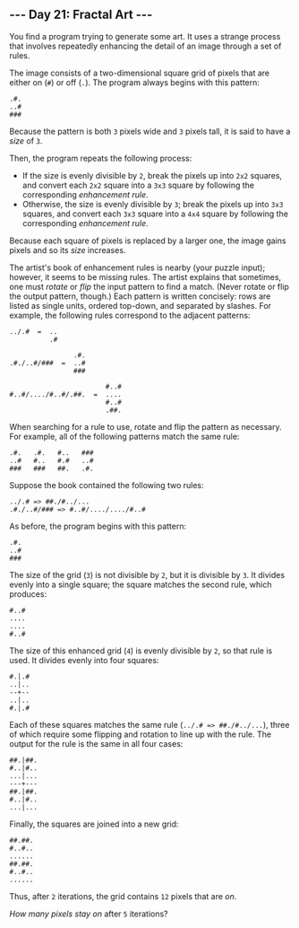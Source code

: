 ## --- Day 21: Fractal Art ---

You find a program trying to generate some art. It uses a strange process that involves repeatedly enhancing the detail of an image through a set of rules.

The image consists of a two-dimensional square grid of pixels that are either on (`#`) or off (`.`). The program always begins with this pattern:


```
.#.
..#
###

```

Because the pattern is both `3` pixels wide and `3` pixels tall, it is said to have a *size* of `3`.

Then, the program repeats the following process:

- If the size is evenly divisible by `2`, break the pixels up into `2x2` squares, and convert each `2x2` square into a `3x3` square by following the corresponding *enhancement rule*.
- Otherwise, the size is evenly divisible by `3`; break the pixels up into `3x3` squares, and convert each `3x3` square into a `4x4` square by following the corresponding *enhancement rule*.

Because each square of pixels is replaced by a larger one, the image gains pixels and so its *size* increases.

The artist's book of enhancement rules is nearby (your puzzle input); however, it seems to be missing rules. The artist explains that sometimes, one must *rotate* or *flip* the input pattern to find a match. (Never rotate or flip the output pattern, though.) Each pattern is written concisely: rows are listed as single units, ordered top-down, and separated by slashes. For example, the following rules correspond to the adjacent patterns:


```
../.#  =  ..
          .#

                .#.
.#./..#/###  =  ..#
                ###

                        #..#
#..#/..../#..#/.##.  =  ....
                        #..#
                        .##.

```

When searching for a rule to use, rotate and flip the pattern as necessary. For example, all of the following patterns match the same rule:


```
.#.   .#.   #..   ###
..#   #..   #.#   ..#
###   ###   ##.   .#.

```

Suppose the book contained the following two rules:


```
../.# => ##./#../...
.#./..#/### => #..#/..../..../#..#

```

As before, the program begins with this pattern:


```
.#.
..#
###

```

The size of the grid (`3`) is not divisible by `2`, but it is divisible by `3`. It divides evenly into a single square; the square matches the second rule, which produces:


```
#..#
....
....
#..#

```

The size of this enhanced grid (`4`) is evenly divisible by `2`, so that rule is used. It divides evenly into four squares:


```
#.|.#
..|..
--+--
..|..
#.|.#

```

Each of these squares matches the same rule (`../.# => ##./#../...`), three of which require some flipping and rotation to line up with the rule. The output for the rule is the same in all four cases:


```
##.|##.
#..|#..
...|...
---+---
##.|##.
#..|#..
...|...

```

Finally, the squares are joined into a new grid:


```
##.##.
#..#..
......
##.##.
#..#..
......

```

Thus, after `2` iterations, the grid contains `12` pixels that are *on*.

*How many pixels stay on* after `5` iterations?

